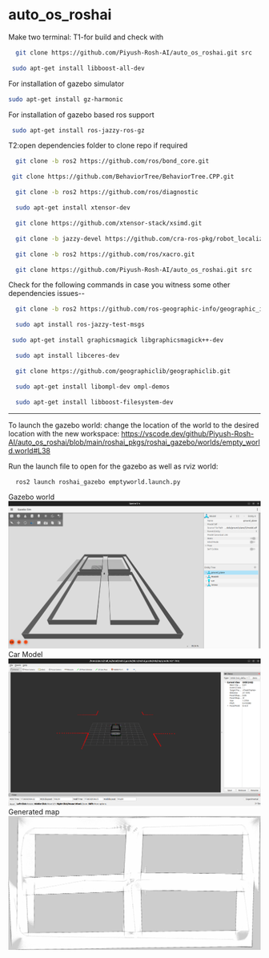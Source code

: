 # auto_os_roshai
Make two terminal:
T1-for build and check with
```bash
  git clone https://github.com/Piyush-Rosh-AI/auto_os_roshai.git src
```
```bash
 sudo apt-get install libboost-all-dev
```

For installation of gazebo simulator
```bash
sudo apt-get install gz-harmonic
```
For installation of gazebo based ros support
```bash
 sudo apt-get install ros-jazzy-ros-gz
```





T2:open dependencies folder to clone repo if required
```bash
  git clone -b ros2 https://github.com/ros/bond_core.git 
```


```bash
 git clone https://github.com/BehaviorTree/BehaviorTree.CPP.git
```


```bash
  git clone -b ros2 https://github.com/ros/diagnostic
```


```bash
  sudo apt-get install xtensor-dev
```


```bash
  git clone https://github.com/xtensor-stack/xsimd.git
```


```bash
  git clone -b jazzy-devel https://github.com/cra-ros-pkg/robot_localization.git
```


```bash
  git clone -b ros2 https://github.com/ros/xacro.git
```


```bash
  git clone https://github.com/Piyush-Rosh-AI/auto_os_roshai.git src
```




Check for the following commands in case you witness some other dependencies issues--
```bash
  git clone -b ros2 https://github.com/ros-geographic-info/geographic_info.git
```
    
```bash
  sudo apt install ros-jazzy-test-msgs
```
    
```bash
 sudo apt-get install graphicsmagick libgraphicsmagick++-dev
```
    
```bash
  sudo apt install libceres-dev
```
    
```bash
  git clone https://github.com/geographiclib/geographiclib.git
```
    
```bash
  sudo apt-get install libompl-dev ompl-demos
```
    
```bash
  sudo apt-get install libboost-filesystem-dev
```
    


-----
To launch the gazebo world:
change the location of the world to the desired location with the new workspace:
https://vscode.dev/github/Piyush-Rosh-AI/auto_os_roshai/blob/main/roshai_pkgs/roshai_gazebo/worlds/empty_world.world#L38


Run the launch file to open for the gazebo as well as rviz world:
```bash
  ros2 launch roshai_gazebo emptyworld.launch.py
```
    
  Gazebo world
![Image gazebo](images/gazebo.png)
    Car Model
![Image rviz](images/rviz.png)
    Generated map
![Image generated map](images/map.png)